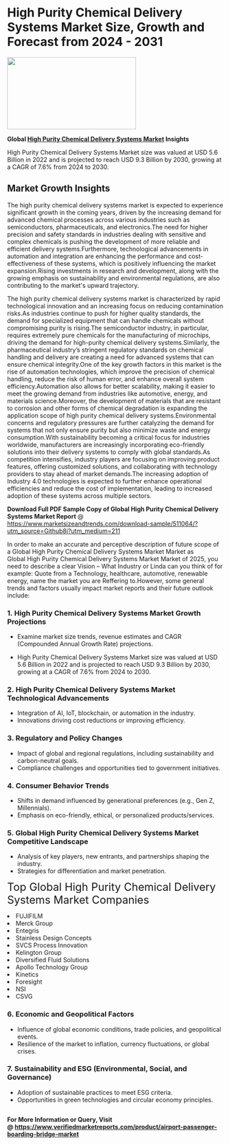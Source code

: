 <H1>High Purity Chemical Delivery Systems Market Size, Growth and Forecast from 2024 - 2031</H1><img class="aligncenter size-medium wp-image-584254" src="https://thirdeyenews.in/wp-content/uploads/2024/09/Global-Market-Research-300x168.jpeg" alt="" width="300" height="168" /><p><strong>Global&nbsp;<a href="https://www.marketsizeandtrends.com/download-sample/511064/?utm_source=Github8j?utm_medium=211">High Purity Chemical Delivery Systems Market</a> Insights</strong></p><p>High Purity Chemical Delivery Systems Market size was valued at USD 5.6 Billion in 2022 and is projected to reach USD 9.3 Billion by 2030, growing at a CAGR of 7.6% from 2024 to 2030.</p><p><h2>Market Growth Insights</h2> <p>The high purity chemical delivery systems market is expected to experience significant growth in the coming years, driven by the increasing demand for advanced chemical processes across various industries such as semiconductors, pharmaceuticals, and electronics.The need for higher precision and safety standards in industries dealing with sensitive and complex chemicals is pushing the development of more reliable and efficient delivery systems.Furthermore, technological advancements in automation and integration are enhancing the performance and cost-effectiveness of these systems, which is positively influencing the market expansion.Rising investments in research and development, along with the growing emphasis on sustainability and environmental regulations, are also contributing to the market's upward trajectory.</p> <p>The high purity chemical delivery systems market is characterized by rapid technological innovation and an increasing focus on reducing contamination risks.As industries continue to push for higher quality standards, the demand for specialized equipment that can handle chemicals without compromising purity is rising.The semiconductor industry, in particular, requires extremely pure chemicals for the manufacturing of microchips, driving the demand for high-purity chemical delivery systems.Similarly, the pharmaceutical industry’s stringent regulatory standards on chemical handling and delivery are creating a need for advanced systems that can ensure chemical integrity.One of the key growth factors in this market is the rise of automation technologies, which improve the precision of chemical handling, reduce the risk of human error, and enhance overall system efficiency.Automation also allows for better scalability, making it easier to meet the growing demand from industries like automotive, energy, and materials science.Moreover, the development of materials that are resistant to corrosion and other forms of chemical degradation is expanding the application scope of high purity chemical delivery systems.Environmental concerns and regulatory pressures are further catalyzing the demand for systems that not only ensure purity but also minimize waste and energy consumption.With sustainability becoming a critical focus for industries worldwide, manufacturers are increasingly incorporating eco-friendly solutions into their delivery systems to comply with global standards.As competition intensifies, industry players are focusing on improving product features, offering customized solutions, and collaborating with technology providers to stay ahead of market demands.The increasing adoption of Industry 4.0 technologies is expected to further enhance operational efficiencies and reduce the cost of implementation, leading to increased adoption of these systems across multiple sectors.</p> <p><span class=""><strong>Download Full PDF Sample Copy of Global High Purity Chemical Delivery Systems Market Report</strong> @ <a href="https://www.marketsizeandtrends.com/download-sample/511064/?utm_source=Github8j?utm_medium=211" target="_blank">https://www.marketsizeandtrends.com/download-sample/511064/?utm_source=Github8j?utm_medium=211</a></span></p><p>In order to make an accurate and perceptive description of future scope of a Global&nbsp;High Purity Chemical Delivery Systems Market Market as Global&nbsp;High Purity Chemical Delivery Systems Market Market of 2025, you need to describe a clear Vision &ndash; What Industry or Linda can you think of for example: Quote from a Technology, healthcare, automotive, renewable energy, name the market you are Reffering to.However, some general trends and factors usually impact market reports and their future outlook include:</p><h3>1.&nbsp;<strong>High Purity Chemical Delivery Systems Market Growth Projections</strong></h3><ul><li>Examine market size trends, revenue estimates and CAGR (Compounded Annual Growth Rate) projections.</li><li><p>High Purity Chemical Delivery Systems Market size was valued at USD 5.6 Billion in 2022 and is projected to reach USD 9.3 Billion by 2030, growing at a CAGR of 7.6% from 2024 to 2030.</p></li></ul><h3>2.&nbsp;<strong>High Purity Chemical Delivery Systems Market Technological Advancements</strong></h3><ul><li>Integration of AI, IoT, blockchain, or automation in the industry.</li><li>Innovations driving cost reductions or improving efficiency.</li></ul><h3>3.&nbsp;<strong>Regulatory and Policy Changes</strong></h3><ul><li>Impact of global and regional regulations, including sustainability and carbon-neutral goals.</li><li>Compliance challenges and opportunities tied to government initiatives.</li></ul><h3>4.&nbsp;<strong>Consumer Behavior Trends</strong></h3><ul><li>Shifts in demand influenced by generational preferences (e.g., Gen Z, Millennials).</li><li>Emphasis on eco-friendly, ethical, or personalized products/services.</li></ul><h3>5.&nbsp;<strong>Global High Purity Chemical Delivery Systems Market Competitive Landscape</strong></h3><ul><li>Analysis of key players, new entrants, and partnerships shaping the industry.</li><li>Strategies for differentiation and market penetration.</li></ul><p data-pm-slice="1 1 []"><span style="color: inherit; font-family: inherit; font-size: 25px;">Top Global High Purity Chemical Delivery Systems Market Companies</span></p><div class="" data-test-id=""><p><li>FUJIFILM</li><li> Merck Group</li><li> Entegris</li><li> Stainless Design Concepts</li><li> SVCS Process Innovation</li><li> Kelington Group</li><li> Diversified Fluid Solutions</li><li> Apollo Technology Group</li><li> Kinetics</li><li> Foresight</li><li> NSI</li><li> CSVG</li></p></div><h3>6.&nbsp;<strong>Economic and Geopolitical Factors</strong></h3><ul><li>Influence of global economic conditions, trade policies, and geopolitical events.</li><li>Resilience of the market to inflation, currency fluctuations, or global crises.</li></ul><h3>7.&nbsp;<strong>Sustainability and ESG (Environmental, Social, and Governance)</strong></h3><ul><li>Adoption of sustainable practices to meet ESG criteria.</li><li>Opportunities in green technologies and circular economy principles.</li></ul><h2><strong style="font-size: 14px;">For More Information or Query, Visit @&nbsp;</strong><a style="background-color: #ffffff; font-size: 14px;" href="https://www.marketsizeandtrends.com/report/high-purity-chemical-delivery-systems-market/" target="_blank">https://www.verifiedmarketreports.com/product/airport-passenger-boarding-bridge-market</a></h2>